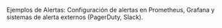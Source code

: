 Ejemplos de Alertas: Configuración de alertas en Prometheus, Grafana y sistemas de alerta externos (PagerDuty, Slack).